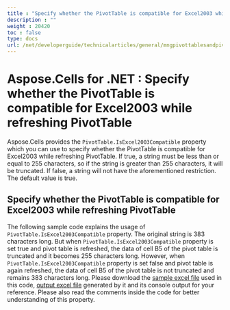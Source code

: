 ```yaml
---
title : "Specify whether the PivotTable is compatible for Excel2003 while refreshing PivotTable" 
description : "" 
weight : 20420 
toc : false
type: docs
url: /net/developerguide/technicalarticles/general/mngpivottablesandpivotcharts/specify+whether+the+pivottable+is+compatible+for+excel2003+while+refreshing+pivottable/
---
```


# Aspose.Cells for .NET : Specify whether the PivotTable is compatible for Excel2003 while refreshing PivotTable


Aspose.Cells provides the `PivotTable.IsExcel2003Compatible` property which you can use to specify whether the PivotTable is compatible for Excel2003 while refreshing PivotTable. If true, a string must be less than or equal to 255 characters, so if the string is greater than 255 characters, it will be truncated. If false, a string will not have the aforementioned restriction. The default value is true.

## Specify whether the PivotTable is compatible for Excel2003 while refreshing PivotTable

The following sample code explains the usage of `PivotTable.IsExcel2003Compatible` property. The original string is 383 characters long. But when `PivotTable.IsExcel2003Compatible` property is set true and pivot table is refreshed, the data of cell B5 of the pivot table is truncated and it becomes 255 characters long. However, when `PivotTable.IsExcel2003Compatible` property is set false and pivot table is again refreshed, the data of cell B5 of the pivot table is not truncated and remains 383 characters long. Please download the [sample excel file](https://docs2.aspose.com/cells/net/attachments/5024956/5115513.xlsx) used in this code, [output excel file](https://docs2.aspose.com/cells/net/attachments/5024956/5115512.xlsx) generated by it and its console output for your reference. Please also read the comments inside the code for better understanding of this property.

